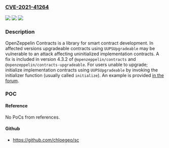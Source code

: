 ### [CVE-2021-41264](https://cve.mitre.org/cgi-bin/cvename.cgi?name=CVE-2021-41264)
![](https://img.shields.io/static/v1?label=Product&message=openzeppelin-contracts&color=blue)
![](https://img.shields.io/static/v1?label=Version&message=%3E%3D%204.1.0%20%3C%204.3.2%20&color=brightgreen)
![](https://img.shields.io/static/v1?label=Vulnerability&message=CWE-665%3A%20Improper%20Initialization&color=brightgreen)

### Description

OpenZeppelin Contracts is a library for smart contract development. In affected versions upgradeable contracts using `UUPSUpgradeable` may be vulnerable to an attack affecting uninitialized implementation contracts. A fix is included in version 4.3.2 of `@openzeppelin/contracts` and `@openzeppelin/contracts-upgradeable`. For users unable to upgrade; initialize implementation contracts using `UUPSUpgradeable` by invoking the initializer function (usually called `initialize`). An example is provided [in the forum](https://forum.openzeppelin.com/t/security-advisory-initialize-uups-implementation-contracts/15301).

### POC

#### Reference
No PoCs from references.

#### Github
- https://github.com/chloegeo/sc


